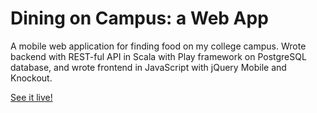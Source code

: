 # Dining on Campus: a Web App
A mobile web application for finding food on my college campus. Wrote backend with REST-ful API in Scala with Play framework on PostgreSQL database, and wrote frontend in JavaScript with jQuery Mobile and Knockout.

[See it live!](http://dining.kroske.net)
